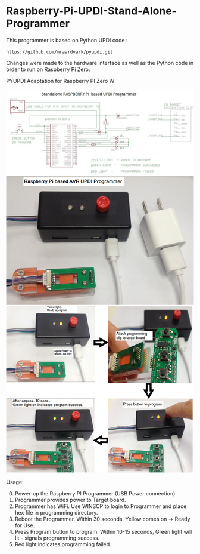 # Raspberry-Pi-UPDI-Stand-Alone-Programmer

This programmer is based on Python UPDI code :

    https://github.com/mraardvark/pyupdi.git

Changes were made to the hardware interface as well as the Python code in order to run on Raspberry Pi Zero.

PYUPDI Adaptation for Raspberry PI Zero W

![](UPDI_SCH.jpg)
![](UPDI_Prog.png)
![](Steps.png)


Usage:

0.  Power-up the Raspberry PI Programmer (USB Power connection)
1.  Programmer provides power to Target board.  
2.  Programmer has WiFi.  Use WINSCP to login to Programmer and place hex file in programming directory.
3.  Reboot the Programmer.  Within 30 seconds, Yellow comes on -> Ready for Use.
4.  Press Program button to program.  Within 10-15 seconds, Green light will lit - signals programming success.  
5.  Red light indicates programming failed.




